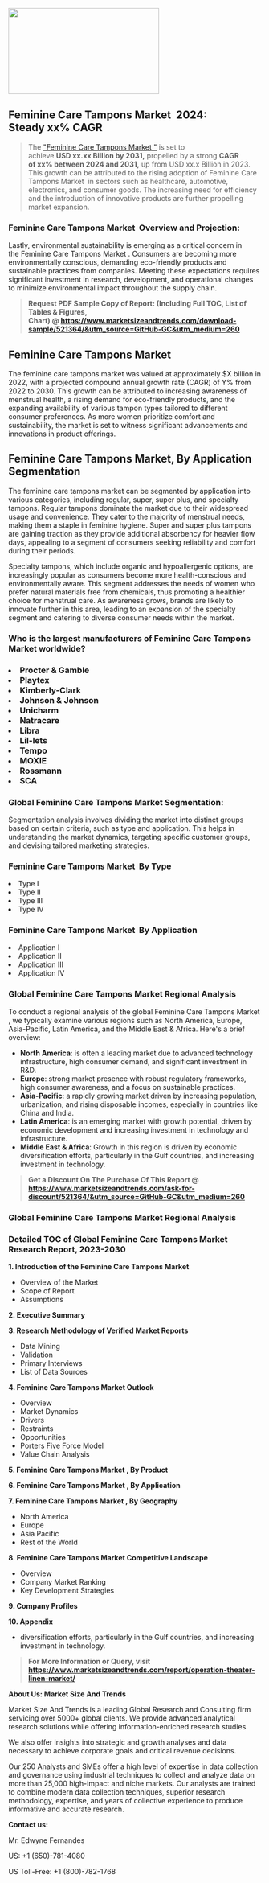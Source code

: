 <p><img class="alignnone size-medium wp-image-20088" src="https://ffe5etoiles.com/wp-content/uploads/2024/12/MST1-300x171.png" alt="" width="300" height="171" /></p><h2 id="ember46" class="ember-view reader-text-block__heading-2">Feminine Care Tampons Market &nbsp;2024: Steady&nbsp;xx% CAGR</h2><blockquote id="ember47" class="ember-view reader-text-block__blockquote">The&nbsp;<a class="app-aware-link " href="https://www.marketsizeandtrends.com/download-sample/521364/&utm_source=GitHub-GC&utm_medium=260" target="_blank" data-test-app-aware-link="">"Feminine Care Tampons Market "</a>&nbsp;is set to achieve&nbsp;<strong>USD&nbsp;xx.xx&nbsp;Billion by 2031,</strong>&nbsp;propelled by a strong&nbsp;<strong>CAGR of&nbsp;xx% between 2024 and 2031,</strong>&nbsp;up from USD xx.x Billion in 2023. This growth can be attributed to the rising adoption of&nbsp;Feminine Care Tampons Market &nbsp;in sectors such as healthcare, automotive, electronics, and consumer goods. The increasing need for efficiency and the introduction of innovative products are further propelling market expansion.</blockquote><h3 id="ember48" class="ember-view reader-text-block__heading-3">Feminine Care Tampons Market &nbsp;Overview and Projection:</h3><p id="ember49" class="ember-view reader-text-block__paragraph">Lastly, environmental sustainability is emerging as a critical concern in the&nbsp;Feminine Care Tampons Market . Consumers are becoming more environmentally conscious, demanding eco-friendly products and sustainable practices from companies. Meeting these expectations requires significant investment in research, development, and operational changes to minimize environmental impact throughout the supply chain.</p><blockquote id="ember50" class="ember-view reader-text-block__blockquote"><strong>Request PDF Sample Copy of Report: (Including Full TOC, List of Tables &amp; Figures, Chart)&nbsp;@&nbsp;<strong><a href="https://www.marketsizeandtrends.com/download-sample/521364/&utm_source=GitHub-GC&utm_medium=260" target="_blank">https://www.marketsizeandtrends.com/download-sample/521364/&utm_source=GitHub-GC&utm_medium=260</a></strong></strong></blockquote><h3 class=""> <h2>Feminine Care Tampons Market</h2><p>The feminine care tampons market was valued at approximately $X billion in 2022, with a projected compound annual growth rate (CAGR) of Y% from 2022 to 2030. This growth can be attributed to increasing awareness of menstrual health, a rising demand for eco-friendly products, and the expanding availability of various tampon types tailored to different consumer preferences. As more women prioritize comfort and sustainability, the market is set to witness significant advancements and innovations in product offerings.</p><h2>Feminine Care Tampons Market, By Application Segmentation</h2><p>The feminine care tampons market can be segmented by application into various categories, including regular, super, super plus, and specialty tampons. Regular tampons dominate the market due to their widespread usage and convenience. They cater to the majority of menstrual needs, making them a staple in feminine hygiene. Super and super plus tampons are gaining traction as they provide additional absorbency for heavier flow days, appealing to a segment of consumers seeking reliability and comfort during their periods.</p><p>Specialty tampons, which include organic and hypoallergenic options, are increasingly popular as consumers become more health-conscious and environmentally aware. This segment addresses the needs of women who prefer natural materials free from chemicals, thus promoting a healthier choice for menstrual care. As awareness grows, brands are likely to innovate further in this area, leading to an expansion of the specialty segment and catering to diverse consumer needs within the market.</p></h3><h3 id="" class="">Who is the largest manufacturers of&nbsp;Feminine Care Tampons Market worldwide?</h3><h3 class=""></Li><Li>Procter & Gamble</Li><Li> Playtex</Li><Li> Kimberly-Clark</Li><Li> Johnson & Johnson</Li><Li> Unicharm</Li><Li> Natracare</Li><Li> Libra</Li><Li> Lil-lets</Li><Li> Tempo</Li><Li> MOXIE</Li><Li> Rossmann</Li><Li> SCA</h3><h3 id="ember53" class="ember-view reader-text-block__heading-3">Global&nbsp;Feminine Care Tampons Market Segmentation:</h3><p id="ember54" class="ember-view reader-text-block__paragraph">Segmentation analysis involves dividing the market into distinct groups based on certain criteria, such as type and application. This helps in understanding the market dynamics, targeting specific customer groups, and devising tailored marketing strategies.</p><h3 id="" class="">Feminine Care Tampons Market &nbsp;By Type</h3><p></Li><Li>Type I</Li><Li> Type II</Li><Li> Type III</Li><Li> Type IV</p><h3 id="" class="">Feminine Care Tampons Market &nbsp;By Application</h3><p class=""></Li><Li>Application I</Li><Li> Application II</Li><Li> Application III</Li><Li> Application IV</p><h3 id="ember62" class="ember-view reader-text-block__heading-3">Global Feminine Care Tampons Market Regional Analysis</h3><p id="ember63" class="ember-view reader-text-block__paragraph">To conduct a regional analysis of the global Feminine Care Tampons Market , we typically examine various regions such as North America, Europe, Asia-Pacific, Latin America, and the Middle East &amp; Africa. Here's a brief overview:</p><ul><li><strong>North America</strong>: is often a leading market due to advanced technology infrastructure, high consumer demand, and significant investment in R&amp;D.</li><li><strong>Europe</strong>: strong market presence with robust regulatory frameworks, high consumer awareness, and a focus on sustainable practices.</li><li><strong>Asia-Pacific</strong>: a rapidly growing market driven by increasing population, urbanization, and rising disposable incomes, especially in countries like China and India.</li><li><strong>Latin America</strong>: is an emerging market with growth potential, driven by economic development and increasing investment in technology and infrastructure.</li><li><strong>Middle East &amp; Africa</strong>: Growth in this region is driven by economic diversification efforts, particularly in the Gulf countries, and increasing investment in technology.</li></ul><blockquote id="ember61" class="ember-view reader-text-block__blockquote"><strong>Get a Discount On The Purchase Of This Report @ <strong><a href="https://html-cleaner.com/" target="">https://www.marketsizeandtrends.com/ask-for-discount/521364/&utm_source=GitHub-GC&utm_medium=260</a></strong></strong></blockquote><h3 id="ember62" class="ember-view reader-text-block__heading-3">Global Feminine Care Tampons Market Regional Analysis</h3><h3 id="" class="">Detailed TOC of Global Feminine Care Tampons Market Research Report, 2023-2030</h3><p id="" class=""><strong>1. Introduction of the Feminine Care Tampons Market </strong></p><ul><li>Overview of the Market</li><li>Scope of Report</li><li>Assumptions</li></ul><p id="" class=""><strong>2. Executive Summary</strong></p><p id="" class=""><strong>3. Research Methodology of Verified Market Reports</strong></p><ul><li>Data Mining</li><li>Validation</li><li>Primary Interviews</li><li>List of Data Sources</li></ul><p id="" class=""><strong>4. Feminine Care Tampons Market Outlook</strong></p><ul><li>Overview</li><li>Market Dynamics</li><li>Drivers</li><li>Restraints</li><li>Opportunities</li><li>Porters Five Force Model</li><li>Value Chain Analysis</li></ul><p id="" class=""><strong>5. Feminine Care Tampons Market , By Product</strong></p><p id="" class=""><strong>6. Feminine Care Tampons Market , By Application</strong></p><p id="" class=""><strong>7. Feminine Care Tampons Market , By Geography</strong></p><ul><li>North America</li><li>Europe</li><li>Asia Pacific</li><li>Rest of the World</li></ul><p id="" class=""><strong>8. Feminine Care Tampons Market Competitive Landscape</strong></p><ul><li>Overview</li><li>Company Market Ranking</li><li>Key Development Strategies</li></ul><p id="" class=""><strong>9. Company Profiles</strong></p><p id="" class=""><strong>10. Appendix</strong></p><ul><li>diversification efforts, particularly in the Gulf countries, and increasing investment in technology.</li></ul><blockquote id="ember65" class="ember-view reader-text-block__blockquote"><strong>For More Information or Query, visit <strong><strong><a href="https://html-cleaner.com/" target="">https://www.marketsizeandtrends.com/report/operation-theater-linen-market/</a></strong></strong></strong></blockquote><p id="" class=""><strong>About Us: Market Size And Trends</strong></p><p id="" class="">Market Size And Trends is a leading Global Research and Consulting firm servicing over 5000+ global clients. We provide advanced analytical research solutions while offering information-enriched research studies.</p><p id="" class="">We also offer insights into strategic and growth analyses and data necessary to achieve corporate goals and critical revenue decisions.</p><p id="" class="">Our 250 Analysts and SMEs offer a high level of expertise in data collection and governance using industrial techniques to collect and analyze data on more than 25,000 high-impact and niche markets. Our analysts are trained to combine modern data collection techniques, superior research methodology, expertise, and years of collective experience to produce informative and accurate research.</p><p id="" class=""><strong>Contact us:</strong></p><p id="" class="">Mr. Edwyne Fernandes</p><p id="" class="">US: +1 (650)-781-4080</p><p id="" class="">US Toll-Free: +1 (800)-782-1768</p>

